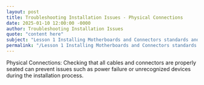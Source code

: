 ```yaml
---
layout: post
title: Troubleshooting Installation Issues - Physical Connections
date: 2025-01-10 12:00:00 -0000
author: Troubleshooting Installation Issues
quote: "content here"
subject: "Lesson 1 Installing Motherboards and Connectors standards and specifications"
permalink: "/Lesson 1 Installing Motherboards and Connectors standards and specifications/Troubleshooting Installation Issues/Troubleshooting Installation Issues - Physical Connections"
---
```


Physical Connections: Checking that all cables and connectors are properly seated can prevent issues such as power failure or unrecognized devices during the installation process.
